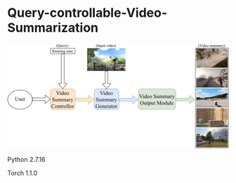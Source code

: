 # Query-controllable-Video-Summarization

![alt text](https://github.com/Jhhuangkay/Query-controllable-Video-Summarization/blob/master/Thumbnail_Image.png?raw=true)

Python 2.7.16

Torch 1.1.0
